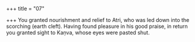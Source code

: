 +++
title = "07"

+++
You granted nourishment and relief to Atri, who was led down into the  scorching (earth cleft).
Having found pleasure in his good praise, in return you granted sight to  Kaṇva, whose eyes were pasted shut.